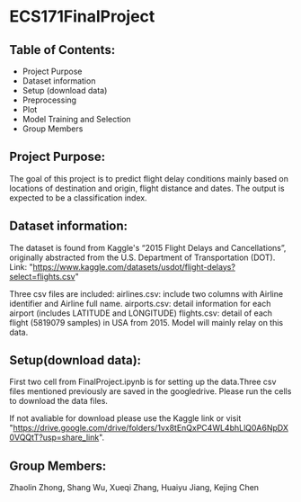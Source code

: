# ECS171FinalProject

## Table of Contents:
  - Project Purpose
  - Dataset information
  - Setup (download data)
  - Preprocessing
  - Plot
  - Model Training and Selection
  - Group Members
 


## Project Purpose:
The goal of this project is to predict flight delay conditions mainly based on locations of destination and origin, flight distance and dates. The output is expected to be a classification index. 

## Dataset information:
The dataset is found from Kaggle's “2015 Flight Delays and Cancellations”, originally abstracted from the U.S. Department of Transportation (DOT). 
Link: "https://www.kaggle.com/datasets/usdot/flight-delays?select=flights.csv"

Three csv files are included:
  airlines.csv: include two columns with Airline identifier and Airline full name.
  airports.csv: detail information for each airport (includes LATITUDE and LONGITUDE)
  flights.csv: detail of each flight (5819079 samples) in USA from 2015. Model will mainly relay on this data. 

## Setup(download data):
First two cell from FinalProject.ipynb is for setting up the data.Three csv files mentioned previously are saved in the googledrive. Please run the cells to download the data files. 

If not avaliable for download please use the Kaggle link or visit "https://drive.google.com/drive/folders/1vx8tEnQxPC4WL4bhLlQ0A6NpDX0VQQtT?usp=share_link".



## Group Members:
Zhaolin Zhong, 
Shang Wu,
Xueqi Zhang,
Huaiyu Jiang,
Kejing Chen
